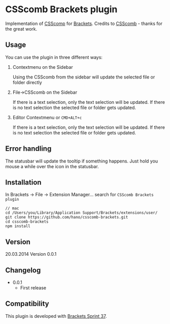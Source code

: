 # CSScomb Brackets plugin

Implementation of [CSScomp](https://github.com/csscomb/csscomb.js) for [Brackets](https://github.com/adobe/brackets). Credits to [CSScomb](https://github.com/csscomb) - thanks for the great work.

## Usage
You can use the plugin in three different ways:

1. Contextmenu on the Sidebar

	Using the CSScomb from the sidebar will update the selected file or folder directly

2. File->CSScomb on the Sidebar

	If there is a text selection, only the text selection will be updated. If there is no text selection the selected file or folder gets updated.

3. Editor Contextmenu or `CMD+ALT+c`

	If there is a text selection, only the text selection will be updated. If there is no text selection the selected file or folder gets updated.
	
## Error handling
The statusbar will update the tooltip if something happens. Just hold you mouse a while over the icon in the statusbar.

 
## Installation

In Brackets -> File -> Extension Manager... search for `CSScomb Brackets plugin`

```
// mac
cd /Users/you/Library/Application Support/Brackets/extensions/user/
git clone https://github.com/hano/csscomb-brackets.git
cd csscomb-brackets
npm install
```

## Version

20.03.2014 Version 0.0.1

## Changelog

- 0.0.1
    - First release

## Compatibility

This plugin is developed with [Brackets Sprint 37](https://github.com/adobe/brackets/releases/tag/sprint-37).